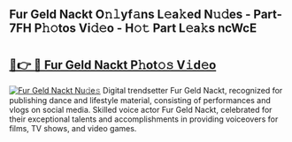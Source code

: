 ## Fur Geld Nackt O𝚗𝚕yf𝚊ns L𝚎a𝚔ed N𝚞𝚍es - Part-7FH P𝚑𝚘tos Vi𝚍𝚎o - H𝚘𝚝 Part L𝚎a𝚔s ncWcE

# <h2><a href="http://kf1zp4b.oniu.top/?m=Fur+Geld+Nackt">🔗👉 🔴 Fur Geld Nackt P𝚑ot𝚘𝚜 V𝚒d𝚎o</a></h2>

[![Fur Geld Nackt Nu𝚍e𝚜](https://i.imgur.com/0qMVB7G.gif)](http://kf1zp4b.oniu.top/?m=Fur+Geld+Nackt)
Digital trendsetter Fur Geld Nackt, recognized for publishing dance and lifestyle material, consisting of performances and vlogs on social media. Skilled voice actor Fur Geld Nackt, celebrated for their exceptional talents and accomplishments in providing voiceovers for films, TV shows, and video games.  
